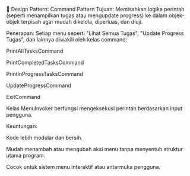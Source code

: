 🔧 Design Pattern: Command Pattern
Tujuan:
Memisahkan logika perintah (seperti menampilkan tugas atau mengupdate progress) ke dalam objek-objek terpisah agar mudah dikelola, diperluas, dan diuji.

Penerapan:
Setiap menu seperti "Lihat Semua Tugas", "Update Progress Tugas", dan lainnya diwakili oleh kelas command:

PrintAllTasksCommand

PrintCompletedTasksCommand

PrintInProgressTasksCommand

UpdateProgressCommand

ExitCommand

Kelas MenuInvoker berfungsi mengeksekusi perintah berdasarkan input pengguna.

Keuntungan:

Kode lebih modular dan bersih.

Mudah menambah atau mengubah aksi menu tanpa menyentuh struktur utama program.

Cocok untuk sistem menu interaktif atau antarmuka pengguna.
